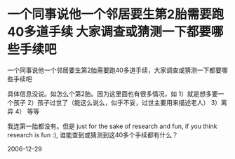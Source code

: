 # 一个同事说他一个邻居要生第2胎需要跑40多道手续 大家调查或猜测一下都要哪些手续吧

<p>一个同事说他一个邻居要生第2胎需要跑40多道手续，大家调查或猜测一下都要哪些手续吧</p>
<p>具体信息没说。如怎么个第2胎。因为这里面也有很多情况，如 1）就是想多要一个孩子 2）孩子过世了（能这么说么，似乎不妥，过世主要用来描述老人） 3）离异 4） 等等</p>
<p>我连第一胎都没有。但是 just for the sake of research and fun, if you think research is fun :), 谁能查到或猜测到这40多个手续都有什么？</p>


2006-12-29